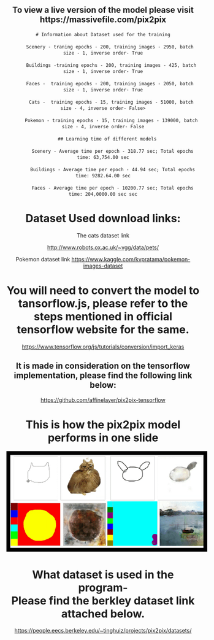 <center> 
  <h2> To view a live version of the model please visit https://massivefile.com/pix2pix </h2>

    # Information about Dataset used for the training
         
         Scenery - traning epochs - 200, training images - 2950, batch size - 1, inverse order- True

          Buildings -training epochs - 200, training images - 425, batch size - 1, inverse order- True

         Faces -  training epochs - 200, training images - 2050, batch size - 1, inverse order- True

          Cats -  training epochs - 15, training images - 51000, batch size - 4, inverse order- False>

          Pokemon - training epochs - 15, training images - 139000, batch size - 4, inverse order- False

       ## Learning time of different models
       
           Scenery - Average time per epoch - 318.77 sec; Total epochs time: 63,754.00 sec

           Buildings - Average time per epoch - 44.94 sec; Total epochs time: 9282.64.00 sec

           Faces - Average time per epoch - 10200.77 sec; Total epochs time: 204,0000.00 sec sec
  
   # Dataset Used download links:
  The cats dataset link
  
  http://www.robots.ox.ac.uk/~vgg/data/pets/
  
   Pokemon dataset link
   https://www.kaggle.com/kvpratama/pokemon-images-dataset

  
# You will need to convert the model to tansorflow.js, please refer to the steps mentioned in official tensorflow website for the same.
  https://www.tensorflow.org/js/tutorials/conversion/import_keras

## It is made in consideration on the tensorflow implementation, please find the following link below:
https://github.com/affinelayer/pix2pix-tensorflow
  
# This is how the pix2pix model performs in one slide 
<img src="https://github.com/Karan36k/pix2pix/blob/main/pix2pix.gif" style= "border: 10px solid black">

# What dataset is used in the program-<br>Please find the berkley dataset link attached below.
https://people.eecs.berkeley.edu/~tinghuiz/projects/pix2pix/datasets/
  
 

</center>
